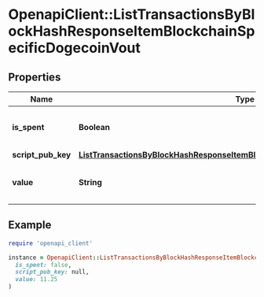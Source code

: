 # OpenapiClient::ListTransactionsByBlockHashResponseItemBlockchainSpecificDogecoinVout

## Properties

| Name | Type | Description | Notes |
| ---- | ---- | ----------- | ----- |
| **is_spent** | **Boolean** | Defines whether the output is spent or not. |  |
| **script_pub_key** | [**ListTransactionsByBlockHashResponseItemBlockchainSpecificDogecoinScriptPubKey**](ListTransactionsByBlockHashResponseItemBlockchainSpecificDogecoinScriptPubKey.md) |  |  |
| **value** | **String** | Represents the sent/received amount. |  |

## Example

```ruby
require 'openapi_client'

instance = OpenapiClient::ListTransactionsByBlockHashResponseItemBlockchainSpecificDogecoinVout.new(
  is_spent: false,
  script_pub_key: null,
  value: 11.25
)
```

